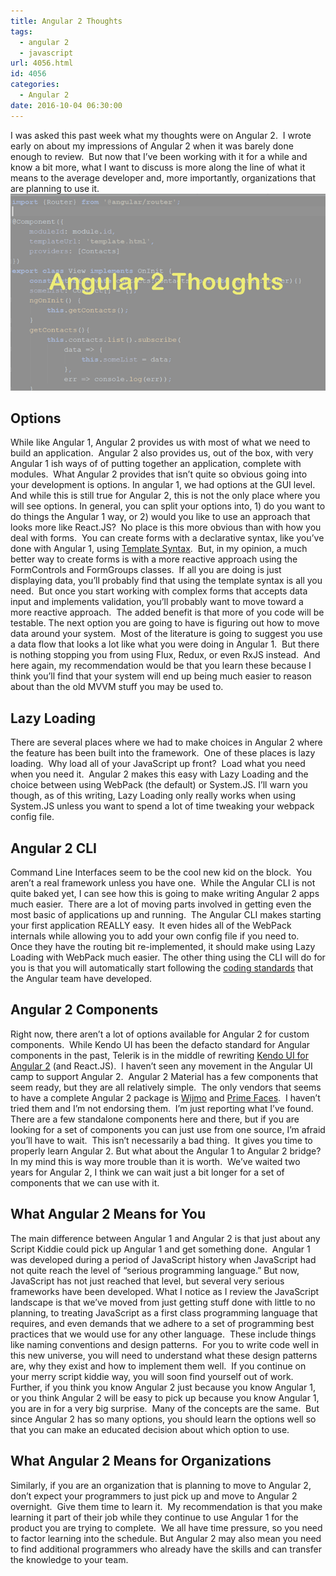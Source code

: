 ```yaml
---
title: Angular 2 Thoughts
tags:
  - angular 2
  - javascript
url: 4056.html
id: 4056
categories:
  - Angular 2
date: 2016-10-04 06:30:00
---
```


I was asked this past week what my thoughts were on Angular 2.  I wrote early on about my impressions of Angular 2 when it was barely done enough to review.  But now that I’ve been working with it for a while and know a bit more, what I want to discuss is more along the line of what it means to the average developer and, more importantly, organizations that are planning to use it. ![image](/uploads/2016/09/image-3.png "image") 

Options
-------

While like Angular 1, Angular 2 provides us with most of what we need to build an application.  Angular 2 also provides us, out of the box, with very Angular 1 ish ways of of putting together an application, complete with modules.  What Angular 2 provides that isn’t quite so obvious going into your development is options. In angular 1, we had options at the GUI level.  And while this is still true for Angular 2, this is not the only place where you will see options. In general, you can split your options into, 1) do you want to do things the Angular 1 way, or 2) would you like to use an approach that looks more like React.JS?  No place is this more obvious than with how you deal with forms.  You can create forms with a declarative syntax, like you’ve done with Angular 1, using [Template Syntax](//angular.io/docs/ts/latest/guide/template-syntax.html).  But, in my opinion, a much better way to create forms is with a more reactive approach using the FormControls and FormGroups classes.  If all you are doing is just displaying data, you’ll probably find that using the template syntax is all you need.  But once you start working with complex forms that accepts data input and implements validation, you’ll probably want to move toward a more reactive approach.  The added benefit is that more of you code will be testable. The next option you are going to have is figuring out how to move data around your system.  Most of the literature is going to suggest you use a data flow that looks a lot like what you were doing in Angular 1.  But there is nothing stopping you from using Flux, Redux, or even RxJS instead.  And here again, my recommendation would be that you learn these because I think you’ll find that your system will end up being much easier to reason about than the old MVVM stuff you may be used to.

Lazy Loading
------------

There are several places where we had to make choices in Angular 2 where the feature has been built into the framework.  One of these places is lazy loading.  Why load all of your JavaScript up front?  Load what you need when you need it.  Angular 2 makes this easy with Lazy Loading and the choice between using WebPack (the default) or System.JS. I’ll warn you though, as of this writing, Lazy Loading only really works when using System.JS unless you want to spend a lot of time tweaking your webpack config file.

Angular 2 CLI
-------------

Command Line Interfaces seem to be the cool new kid on the block.  You aren’t a real framework unless you have one.  While the Angular CLI is not quite baked yet, I can see how this is going to make writing Angular 2 apps much easier.  There are a lot of moving parts involved in getting even the most basic of applications up and running.  The Angular CLI makes starting your first application REALLY easy.  It even hides all of the WebPack internals while allowing you to add your own config file if you need to.  Once they have the routing bit re-implemented, it should make using Lazy Loading with WebPack much easier. The other thing using the CLI will do for you is that you will automatically start following the [coding standards](//angular.io/styleguide) that the Angular team have developed.

Angular 2 Components
--------------------

Right now, there aren’t a lot of options available for Angular 2 for custom components.  While Kendo UI has been the defacto standard for Angular components in the past, Telerik is in the middle of rewriting [Kendo UI for Angular 2](//www.telerik.com/blogs/kendo-ui-for-angular-2-r3-roadmap) (and React.JS).  I haven’t seen any movement in the Angular UI camp to support Angular 2.  Angular 2 Material has a few components that seem ready, but they are all relatively simple.  The only vendors that seems to have a complete Angular 2 package is [Wijmo](//wijmo.com/angular2/) and [Prime Faces](//www.primefaces.org/primeng/).  I haven’t tried them and I’m not endorsing them.  I’m just reporting what I’ve found. There are a few standalone components here and there, but if you are looking for a set of components you can just use from one source, I’m afraid you’ll have to wait.  This isn’t necessarily a bad thing.  It gives you time to properly learn Angular 2. But what about the Angular 1 to Angular 2 bridge?  In my mind this is way more trouble than it is worth.  We’ve waited two years for Angular 2, I think we can wait just a bit longer for a set of components that we can use with it.

What Angular 2 Means for You
----------------------------

The main difference between Angular 1 and Angular 2 is that just about any Script Kiddie could pick up Angular 1 and get something done.  Angular 1 was developed during a period of JavaScript history when JavaScript had not quite reach the level of “serious programming language.” But now, JavaScript has not just reached that level, but several very serious frameworks have been developed. What I notice as I review the JavaScript landscape is that we’ve moved from just getting stuff done with little to no planning, to treating JavaScript as a first class programming language that requires, and even demands that we adhere to a set of programming best practices that we would use for any other language.  These include things like naming conventions and design patterns.  For you to write code well in this new universe, you will need to understand what these design patterns are, why they exist and how to implement them well.  If you continue on your merry script kiddie way, you will soon find yourself out of work. Further, if you think you know Angular 2 just because you know Angular 1, or you think Angular 2 will be easy to pick up because you know Angular 1, you are in for a very big surprise.  Many of the concepts are the same.  But since Angular 2 has so many options, you should learn the options well so that you can make an educated decision about which option to use.

What Angular 2 Means for Organizations
--------------------------------------

Similarly, if you are an organization that is planning to move to Angular 2, don’t expect your programmers to just pick up and move to Angular 2 overnight.  Give them time to learn it.  My recommendation is that you make learning it part of their job while they continue to use Angular 1 for the product you are trying to complete.  We all have time pressure, so you need to factor learning into the schedule. But Angular 2 may also mean you need to find additional programmers who already have the skills and can transfer the knowledge to your team.
